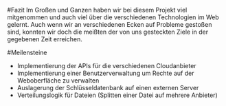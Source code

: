 #Fazit
Im Großen und Ganzen haben wir bei diesem Projekt viel mitgenommen und auch viel über die verschiedenen Technologien im Web gelernt. Auch wenn wir an verschiedenen Ecken auf Probleme gestoßen sind, konnten wir doch die meißten der von uns gesteckten Ziele in der gegebenen Zeit erreichen.

#<a name="milestones"></a>Meilensteine
+ Implementierung der APIs für die verschiedenen Cloudanbieter
+ Implementierung einer Benutzerverwaltung um Rechte auf der Weboberfläche zu verwalten
+ Auslagerung der Schlüsseldatenbank auf einen externen Server
+ Verteilungslogik für Dateien (Splitten einer Datei auf mehrere Anbieter)

